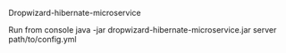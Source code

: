 Dropwizard-hibernate-microservice

Run from console  java -jar dropwizard-hibernate-microservice.jar server path/to/config.yml
